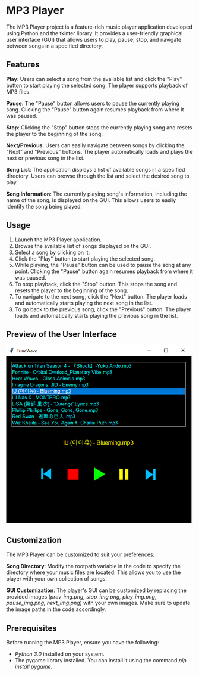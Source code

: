 # MP3 Player
The MP3 Player project is a feature-rich music player application developed using Python and the tkinter library. It provides a user-friendly graphical user interface (GUI) that allows users to play, pause, stop, and navigate between songs in a specified directory.

## Features
**Play**: Users can select a song from the available list and click the "Play" button to start playing the selected song. The player supports playback of MP3 files.  

**Pause**: The "Pause" button allows users to pause the currently playing song. Clicking the "Pause" button again resumes playback from where it was paused.  

**Stop**: Clicking the "Stop" button stops the currently playing song and resets the player to the beginning of the song.

**Next/Previous**: Users can easily navigate between songs by clicking the "Next" and "Previous" buttons. The player automatically loads and plays the next or previous song in the list.  

**Song List**: The application displays a list of available songs in a specified directory. Users can browse through the list and select the desired song to play.  

**Song Information**: The currently playing song's information, including the name of the song, is displayed on the GUI. This allows users to easily identify the song being played.

## Usage
1. Launch the MP3 Player application.
2. Browse the available list of songs displayed on the GUI.
3. Select a song by clicking on it.
4. Click the "Play" button to start playing the selected song.
5. While playing, the "Pause" button can be used to pause the song at any point. Clicking the "Pause" button again resumes playback from where it was paused.
6. To stop playback, click the "Stop" button. This stops the song and resets the player to the beginning of the song.
7. To navigate to the next song, click the "Next" button. The player loads and automatically starts playing the next song in the list.
8. To go back to the previous song, click the "Previous" button. The player loads and automatically starts playing the previous song in the list.

## Preview of the User Interface
![](Icons/ScreenSnap.PNG)



## Customization
The MP3 Player can be customized to suit your preferences:

**Song Directory**: Modify the rootpath variable in the code to specify the directory where your music files are located. This allows you to use the player with your own collection of songs.  

**GUI Customization**: The player's GUI can be customized by replacing the provided images (*prev_img.png, stop_img.png, play_img.png, pause_img.png, next_img.png*) with your own images. Make sure to update the image paths in the code accordingly.

## Prerequisites
Before running the MP3 Player, ensure you have the following:

* *Python 3.0* installed on your system.
* The pygame library installed. You can install it using the command *pip install pygame*.
